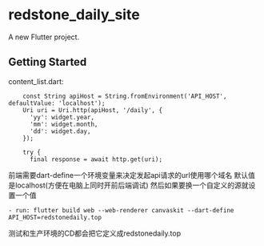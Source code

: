 # redstone_daily_site

A new Flutter project.

## Getting Started

content_list.dart:
```
    const String apiHost = String.fromEnvironment('API_HOST', defaultValue: 'localhost');
    Uri uri = Uri.http(apiHost, '/daily', {
      'yy': widget.year,
      'mm': widget.month,
      'dd': widget.day,
    });

    try {
      final response = await http.get(uri);
```
前端需要dart-define一个环境变量来决定发起api请求的url使用哪个域名
默认值是localhost(方便在电脑上同时开前后端调试)
然后如果要换一个自定义的源就设置一个值

```
- run: flutter build web --web-renderer canvaskit --dart-define API_HOST=redstonedaily.top
```
测试和生产环境的CD都会把它定义成redstonedaily.top
